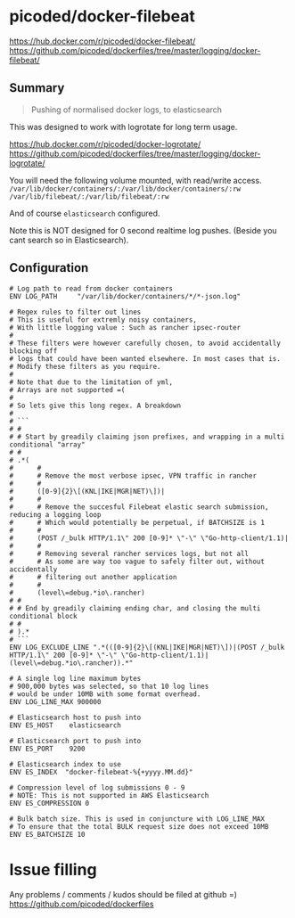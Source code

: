 # picoded/docker-filebeat

https://hub.docker.com/r/picoded/docker-filebeat/
https://github.com/picoded/dockerfiles/tree/master/logging/docker-filebeat/

## Summary

> Pushing of normalised docker logs, to elasticsearch

This was designed to work with logrotate for long term usage.

https://hub.docker.com/r/picoded/docker-logrotate/  
https://github.com/picoded/dockerfiles/tree/master/logging/docker-logrotate/  

You will need the following volume mounted, with read/write access.  
`/var/lib/docker/containers/:/var/lib/docker/containers/:rw`  
`/var/lib/filebeat/:/var/lib/filebeat/:rw`  

And of course `elasticsearch` configured.

Note this is NOT designed for 0 second realtime log pushes.
(Beside you cant search so in Elasticsearch).

## Configuration

``` 
# Log path to read from docker containers
ENV LOG_PATH     "/var/lib/docker/containers/*/*-json.log"

# Regex rules to filter out lines
# This is useful for extremly noisy containers,
# With little logging value : Such as rancher ipsec-router
#
# These filters were however carefully chosen, to avoid accidentally blocking off
# logs that could have been wanted elsewhere. In most cases that is.
# Modify these filters as you require.
#
# Note that due to the limitation of yml,
# Arrays are not supported =(
#
# So lets give this long regex. A breakdown
#
# ```
# #
# # Start by greadily claiming json prefixes, and wrapping in a multi conditional "array"
# #
# .*(
#      #
#      # Remove the most verbose ipsec, VPN traffic in rancher
#      #
#      ([0-9]{2}\[(KNL|IKE|MGR|NET)\])|
#      #
#      # Remove the succesful Filebeat elastic search submission, reducing a logging loop
#      # Which would potentially be perpetual, if BATCHSIZE is 1
#      #
#      (POST /_bulk HTTP/1.1\" 200 [0-9]* \"-\" \"Go-http-client/1.1)|
#      #
#      # Removing several rancher services logs, but not all
#      # As some are way too vague to safely filter out, without accidentally 
#      # filtering out another application
#      #
#      (level\=debug.*io\.rancher)
# #
# # End by greadily claiming ending char, and closing the multi conditional block
# #
# ).*
# ```
ENV LOG_EXCLUDE_LINE ".*(([0-9]{2}\[(KNL|IKE|MGR|NET)\])|(POST /_bulk HTTP/1.1\" 200 [0-9]* \"-\" \"Go-http-client/1.1)|(level\=debug.*io\.rancher)).*"

# A single log line maximum bytes
# 900,000 bytes was selected, so that 10 log lines
# would be under 10MB with some format overhead.
ENV LOG_LINE_MAX 900000

# Elasticsearch host to push into
ENV ES_HOST    elasticsearch

# Elasticsearch port to push into
ENV ES_PORT    9200

# Elasticsearch index to use 
ENV ES_INDEX  "docker-filebeat-%{+yyyy.MM.dd}"

# Compression level of log submissions 0 - 9
# NOTE: This is not supported in AWS Elasticsearch
ENV ES_COMPRESSION 0

# Bulk batch size. This is used in conjuncture with LOG_LINE_MAX
# To ensure that the total BULK request size does not exceed 10MB
ENV ES_BATCHSIZE 10
```

# Issue filling

Any problems / comments / kudos should be filed at github =)
https://github.com/picoded/dockerfiles
